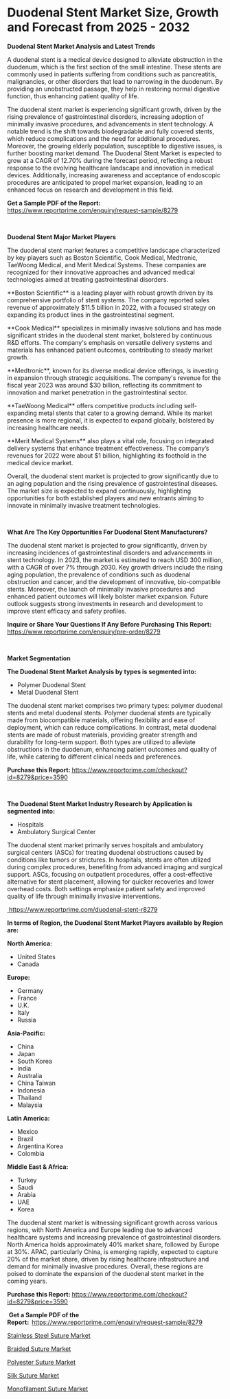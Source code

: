 <p><h1>Duodenal Stent Market Size, Growth and Forecast from 2025 - 2032</h1></p><p><strong>Duodenal Stent Market Analysis and Latest Trends</strong></p>
<p><p>A duodenal stent is a medical device designed to alleviate obstruction in the duodenum, which is the first section of the small intestine. These stents are commonly used in patients suffering from conditions such as pancreatitis, malignancies, or other disorders that lead to narrowing in the duodenum. By providing an unobstructed passage, they help in restoring normal digestive function, thus enhancing patient quality of life.</p><p>The duodenal stent market is experiencing significant growth, driven by the rising prevalence of gastrointestinal disorders, increasing adoption of minimally invasive procedures, and advancements in stent technology. A notable trend is the shift towards biodegradable and fully covered stents, which reduce complications and the need for additional procedures. Moreover, the growing elderly population, susceptible to digestive issues, is further boosting market demand. The Duodenal Stent Market is expected to grow at a CAGR of 12.70% during the forecast period, reflecting a robust response to the evolving healthcare landscape and innovation in medical devices. Additionally, increasing awareness and acceptance of endoscopic procedures are anticipated to propel market expansion, leading to an enhanced focus on research and development in this field.</p></p>
<p><strong>Get a Sample PDF of the Report:&nbsp;</strong> <a href="https://www.reportprime.com/enquiry/request-sample/8279?utm_campaign=36&utm_medium=2&utm_source=Github&utm_content=ia&utm_term=19032025&utm_id=duodenal-stent">https://www.reportprime.com/enquiry/request-sample/8279</a></p>
<p>&nbsp;</p>
<p><strong>Duodenal Stent Major Market Players</strong></p>
<p><p>The duodenal stent market features a competitive landscape characterized by key players such as Boston Scientific, Cook Medical, Medtronic, TaeWoong Medical, and Merit Medical Systems. These companies are recognized for their innovative approaches and advanced medical technologies aimed at treating gastrointestinal disorders.</p><p>**Boston Scientific** is a leading player with robust growth driven by its comprehensive portfolio of stent systems. The company reported sales revenue of approximately $11.5 billion in 2022, with a focused strategy on expanding its product lines in the gastrointestinal segment.</p><p>**Cook Medical** specializes in minimally invasive solutions and has made significant strides in the duodenal stent market, bolstered by continuous R&D efforts. The company's emphasis on versatile delivery systems and materials has enhanced patient outcomes, contributing to steady market growth.</p><p>**Medtronic**, known for its diverse medical device offerings, is investing in expansion through strategic acquisitions. The company's revenue for the fiscal year 2023 was around $30 billion, reflecting its commitment to innovation and market penetration in the gastrointestinal sector.</p><p>**TaeWoong Medical** offers competitive products including self-expanding metal stents that cater to a growing demand. While its market presence is more regional, it is expected to expand globally, bolstered by increasing healthcare needs.</p><p>**Merit Medical Systems** also plays a vital role, focusing on integrated delivery systems that enhance treatment effectiveness. The company’s revenues for 2022 were about $1 billion, highlighting its foothold in the medical device market.</p><p>Overall, the duodenal stent market is projected to grow significantly due to an aging population and the rising prevalence of gastrointestinal diseases. The market size is expected to expand continuously, highlighting opportunities for both established players and new entrants aiming to innovate in minimally invasive treatment technologies.</p></p>
<p>&nbsp;</p>
<p><strong>What Are The Key Opportunities For Duodenal Stent Manufacturers?</strong></p>
<p><p>The duodenal stent market is projected to grow significantly, driven by increasing incidences of gastrointestinal disorders and advancements in stent technology. In 2023, the market is estimated to reach USD 300 million, with a CAGR of over 7% through 2030. Key growth drivers include the rising aging population, the prevalence of conditions such as duodenal obstruction and cancer, and the development of innovative, bio-compatible stents. Moreover, the launch of minimally invasive procedures and enhanced patient outcomes will likely bolster market expansion. Future outlook suggests strong investments in research and development to improve stent efficacy and safety profiles.</p></p>
<p><strong>Inquire or Share Your Questions If Any Before Purchasing This Report:</strong> <a href="https://www.reportprime.com/enquiry/pre-order/8279?utm_campaign=36&utm_medium=2&utm_source=Github&utm_content=ia&utm_term=19032025&utm_id=duodenal-stent">https://www.reportprime.com/enquiry/pre-order/8279</a></p>
<p>&nbsp;</p>
<p><strong>Market Segmentation</strong></p>
<p><strong>The Duodenal Stent Market Analysis by types is segmented into:</strong></p>
<p><ul><li>Polymer Duodenal Stent</li><li>Metal Duodenal Stent</li></ul></p>
<p><p>The duodenal stent market comprises two primary types: polymer duodenal stents and metal duodenal stents. Polymer duodenal stents are typically made from biocompatible materials, offering flexibility and ease of deployment, which can reduce complications. In contrast, metal duodenal stents are made of robust materials, providing greater strength and durability for long-term support. Both types are utilized to alleviate obstructions in the duodenum, enhancing patient outcomes and quality of life, while catering to different clinical needs and preferences.</p></p>
<p><strong>Purchase this Report:&nbsp;</strong><a href="https://www.reportprime.com/checkout?id=8279&price=3590&utm_campaign=36&utm_medium=2&utm_source=Github&utm_content=ia&utm_term=19032025&utm_id=duodenal-stent">https://www.reportprime.com/checkout?id=8279&price=3590</a></p>
<p>&nbsp;</p>
<p><strong>The Duodenal Stent Market Industry Research by Application is segmented into:</strong></p>
<p><ul><li>Hospitals</li><li>Ambulatory Surgical Center</li></ul></p>
<p><p>The duodenal stent market primarily serves hospitals and ambulatory surgical centers (ASCs) for treating duodenal obstructions caused by conditions like tumors or strictures. In hospitals, stents are often utilized during complex procedures, benefiting from advanced imaging and surgical support. ASCs, focusing on outpatient procedures, offer a cost-effective alternative for stent placement, allowing for quicker recoveries and lower overhead costs. Both settings emphasize patient safety and improved quality of life through minimally invasive interventions.</p></p>
<p><a href="https://www.reportprime.com/duodenal-stent-r8279?utm_campaign=36&utm_medium=2&utm_source=Github&utm_content=ia&utm_term=19032025&utm_id=duodenal-stent">&nbsp;https://www.reportprime.com/duodenal-stent-r8279</a></p>
<p><strong>In terms of Region, the Duodenal Stent Market Players available by Region are:</strong></p>
<p>
    <p> <strong> North America: </strong>
        <ul>
            <li>United States</li>
            <li>Canada</li>
        </ul>
        </p> 
    <p> <strong> Europe: </strong>
        <ul>
            <li>Germany</li>
            <li>France</li>
            <li>U.K.</li>
            <li>Italy</li>
            <li>Russia</li>
        </ul>
        </p> 
    <p> <strong> Asia-Pacific: </strong>
        <ul>
            <li>China</li>
            <li>Japan</li>
            <li>South Korea</li>
            <li>India</li>
            <li>Australia</li>
            <li>China Taiwan</li>
            <li>Indonesia</li>
            <li>Thailand</li>
            <li>Malaysia</li>
        </ul>
        </p> 
    <p> <strong> Latin America: </strong>
        <ul>
            <li>Mexico</li>
            <li>Brazil</li>
            <li>Argentina Korea</li>
            <li>Colombia</li>
        </ul>
        </p> 
    <p> <strong> Middle East & Africa: </strong>
        <ul>
            <li>Turkey</li>
            <li>Saudi</li>
            <li>Arabia</li>
            <li>UAE</li>
            <li>Korea</li>
        </ul>
    </p>
    </p>
<p><p>The duodenal stent market is witnessing significant growth across various regions, with North America and Europe leading due to advanced healthcare systems and increasing prevalence of gastrointestinal disorders. North America holds approximately 40% market share, followed by Europe at 30%. APAC, particularly China, is emerging rapidly, expected to capture 20% of the market share, driven by rising healthcare infrastructure and demand for minimally invasive procedures. Overall, these regions are poised to dominate the expansion of the duodenal stent market in the coming years.</p></p>
<p><strong>Purchase this Report: </strong><a href="https://www.reportprime.com/checkout?id=8279&price=3590&utm_campaign=36&utm_medium=2&utm_source=Github&utm_content=ia&utm_term=19032025&utm_id=duodenal-stent">https://www.reportprime.com/checkout?id=8279&price=3590</a></p>
<p>&nbsp;<strong>Get a Sample PDF of the Report:&nbsp;&nbsp;</strong><a href="https://www.reportprime.com/enquiry/request-sample/8279?utm_campaign=36&utm_medium=2&utm_source=Github&utm_content=ia&utm_term=19032025&utm_id=duodenal-stent">https://www.reportprime.com/enquiry/request-sample/8279</a></p>
<p><strong></strong></p>
<p><p><a href="https://github.com/steegeneat/Market-Research-Report-List-1/blob/main/stainless-steel-suture-market.md?utm_campaign=36&utm_medium=2&utm_source=Github&utm_content=ia&utm_term=19032025&utm_id=duodenal-stent">Stainless Steel Suture Market</a></p><p><a href="https://github.com/milievkulov/Market-Research-Report-List-1/blob/main/braided-suture-market.md?utm_campaign=36&utm_medium=2&utm_source=Github&utm_content=ia&utm_term=19032025&utm_id=duodenal-stent">Braided Suture Market</a></p><p><a href="https://github.com/payareganiou/Market-Research-Report-List-1/blob/main/polyester-suture-market.md?utm_campaign=36&utm_medium=2&utm_source=Github&utm_content=ia&utm_term=19032025&utm_id=duodenal-stent">Polyester Suture Market</a></p><p><a href="https://github.com/lontohhikma/Market-Research-Report-List-1/blob/main/silk-suture-market.md?utm_campaign=36&utm_medium=2&utm_source=Github&utm_content=ia&utm_term=19032025&utm_id=duodenal-stent">Silk Suture Market</a></p><p><a href="https://github.com/enieyfabius/Market-Research-Report-List-1/blob/main/monofilament-suture-market.md?utm_campaign=36&utm_medium=2&utm_source=Github&utm_content=ia&utm_term=19032025&utm_id=duodenal-stent">Monofilament Suture Market</a></p></p>